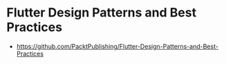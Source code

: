 # Flutter Design Patterns and Best Practices

- https://github.com/PacktPublishing/Flutter-Design-Patterns-and-Best-Practices

